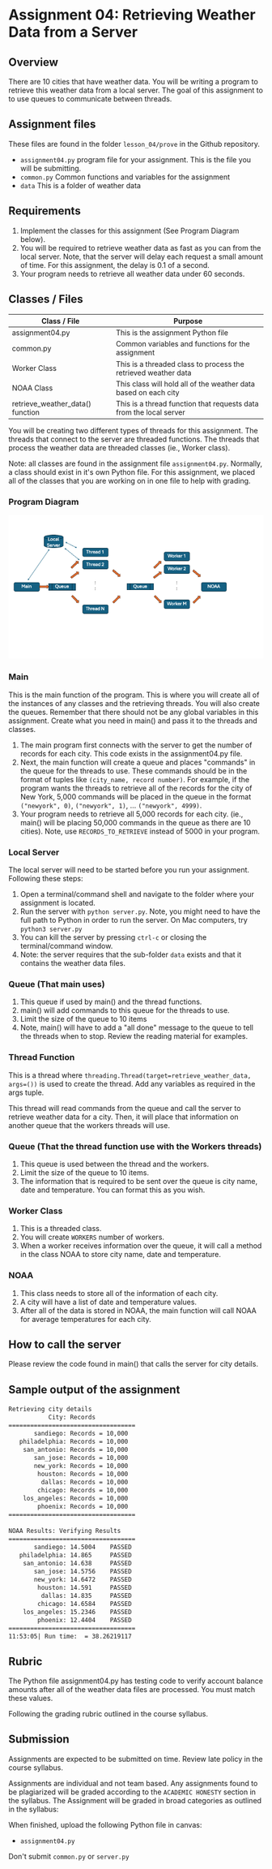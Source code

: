 # Assignment 04: Retrieving Weather Data from a Server

## Overview

There are 10 cities that have weather data.  You will be writing a program to retrieve this weather data from a local server.  The goal of this assignment to to use queues to communicate between threads.



## Assignment files

These files are found in the folder `lesson_04/prove` in the Github repository.

- `assignment04.py` program file for your assignment.  This is the file you will be submitting.
- `common.py` Common functions and variables for the assignment
- `data` This is a folder of weather data

## Requirements

1. Implement the classes for this assignment (See Program Diagram below).
1. You will be required to retrieve weather data as fast as you can from the local server.  Note, that the server will delay each request a small amount of time.  For this assignment, the delay is 0.1 of a second.  
1. Your program needs to retrieve all weather data under 60 seconds.


## Classes / Files

| Class / File | Purpose |
| --- | --- |
| assignment04.py | This is the assignment Python file |
| common.py | Common variables and functions for the assignment |
| Worker Class | This is a threaded class to process the retrieved weather data |
| NOAA Class | This class will hold all of the weather data based on each city |
| retrieve_weather_data() function | This is a thread function that requests data from the local server |

You will be creating two different types of threads for this assignment.  The threads that connect to the server are threaded functions.  The threads that process the weather data are threaded classes (ie., Worker class).

Note: all classes are found in the assignment file `assignment04.py`.  Normally, a class should exist in it's own Python file.  For this assignment, we placed all of the classes that you are working on in one file to help with grading.

### Program Diagram

![](assests/assignment04.png)

### Main

This is the main function of the program.  This is where you will create all of the instances of any classes and the retrieving threads.  You will also create the queues.  Remember that there should not be any global variables in this assignment.  Create what you need in main() and pass it to the threads and classes.

1. The main program first connects with the server to get the number of records for each city.  This code exists in the assignment04.py file.
1. Next, the main function will create a queue and places "commands" in the queue for the threads to use.  These commands should be in the format of tuples like `(city_name, record number)`.  For example, if the program wants the threads to retrieve all of the records for the city of New York, 5,000 commands will be placed in the queue in the format  `("newyork", 0)`, `("newyork", 1)`, ... `("newyork", 4999)`.
1. Your program needs to retrieve all 5,000 records for each city. (ie., main() will be placing 50,000 commands in the queue as there are 10 cities).  Note, use `RECORDS_TO_RETRIEVE` instead of 5000 in your program.

### Local Server

The local server will need to be started before you run your assignment.  Following these steps:

1. Open a terminal/command shell and navigate to the folder where your assignment is located.
1. Run the server with `python server.py`.  Note, you might need to have the full path to Python in order to run the server.  On Mac computers, try `python3 server.py`
1. You can kill the server by pressing `ctrl-c` or closing the terminal/command window.
1. Note: the server requires that the sub-folder `data` exists and that it contains the weather data files.

### Queue (That main uses)

1. This queue if used by main() and the thread functions.  
1. main() will add commands to this queue for the threads to use.
1. Limit the size of the queue to 10 items
1. Note, main() will have to add a "all done" message to the queue to tell the threads when to stop.  Review the reading material for examples.

### Thread Function 

This is a thread where `threading.Thread(target=retrieve_weather_data, args=())` is used to create the thread.  Add any variables as required in the args tuple.

This thread will read commands from the queue and call the server to retrieve weather data for a city.  Then, it will place that information on another queue that the workers threads will use.

### Queue (That the thread function use with the Workers threads)

1. This queue is used between the thread and the workers.  
1. Limit the size of the queue to 10 items.  
1. The information that is required to be sent over the queue is city name, date and temperature.  You can format this as you wish.

### Worker Class

1. This is a threaded class.  
1. You will create `WORKERS` number of workers.
1. When a worker receives information over the queue, it will call a method in the class NOAA to store city name, date and temperature.

### NOAA

1. This class needs to store all of the information of each city.  
1. A city will have a list of date and temperature values.  
1. After all of the data is stored in NOAA, the main function will call NOAA for average temperatures for each city.


## How to call the server

Please review the code found in main() that calls the server for city details.

## Sample output of the assignment

```text
Retrieving city details
           City: Records
===================================
       sandiego: Records = 10,000
   philadelphia: Records = 10,000
    san_antonio: Records = 10,000
       san_jose: Records = 10,000
       new_york: Records = 10,000
        houston: Records = 10,000
         dallas: Records = 10,000
        chicago: Records = 10,000
    los_angeles: Records = 10,000
        phoenix: Records = 10,000
===================================

NOAA Results: Verifying Results
===================================
       sandiego: 14.5004    PASSED
   philadelphia: 14.865     PASSED
    san_antonio: 14.638     PASSED
       san_jose: 14.5756    PASSED
       new_york: 14.6472    PASSED
        houston: 14.591     PASSED
         dallas: 14.835     PASSED
        chicago: 14.6584    PASSED
    los_angeles: 15.2346    PASSED
        phoenix: 12.4404    PASSED
===================================
11:53:05| Run time:  = 38.26219117
```

## Rubric

The Python file assignment04.py has testing code to verify account balance amounts after all of the weather data files are processed.  You must match these values.

Following the grading rubric outlined in the course syllabus.

## Submission

Assignments are expected to be submitted on time.  Review late policy in the course syllabus.

Assignments are individual and not team based. Any assignments found to be plagiarized will be graded according to the `ACADEMIC HONESTY` section in the syllabus. The Assignment will be graded in broad categories as outlined in the syllabus:

When finished, upload the following Python file in canvas:

- `assignment04.py`

Don't submit `common.py` or `server.py`
